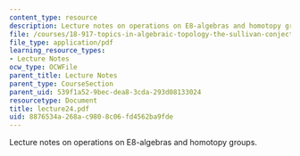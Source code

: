 ```yaml
---
content_type: resource
description: Lecture notes on operations on E8-algebras and homotopy groups.
file: /courses/18-917-topics-in-algebraic-topology-the-sullivan-conjecture-fall-2007/8876534a268ac9808c06fd4562ba9fde_lecture24.pdf
file_type: application/pdf
learning_resource_types:
- Lecture Notes
ocw_type: OCWFile
parent_title: Lecture Notes
parent_type: CourseSection
parent_uid: 539f1a52-9bec-dea8-3cda-293d08133024
resourcetype: Document
title: lecture24.pdf
uid: 8876534a-268a-c980-8c06-fd4562ba9fde
---
```

Lecture notes on operations on E8-algebras and homotopy groups.